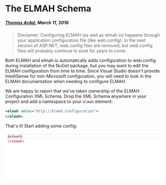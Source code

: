 # The ELMAH Schema

##### [Thomas Ardal](http://elmah.io/about/), March 11, 2016

> Disclamer: Configuring ELMAH (as well as elmah.io) happens through your application configuration file (like web.config). In the next version of ASP.NET, web.config files are removed, but web.config files will probably continue to exist for years to come.

Both ELMAH and elmah.io automatically adds configuration to web.config during installation of the NuGet package, but you may want to edit the ELMAH configuration from time to time. Since Visual Studio doesn't provide IntelliSense for non-Microsoft configuration, you will need to look in the ELMAH documentation when needing to configure ELMAH.

We are happy to report that we've taken ownership of the ELMAH Configuration XML Schema. Drop the XML Schema anywhere in your project and add a namespace to your `elmah` element:

```xml
<elmah xmlns="http://Elmah.Configuration">
</elmah>
```

That's it! Start adding some config:

![IntelliSense in ELMAH config](images/IntelliSense.gif)

